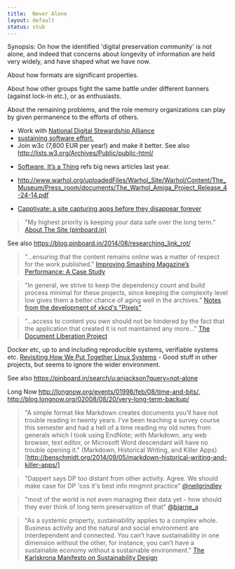 ```yaml
---
title:  Never Alone
layout: default
status: stub
---
```


Synopsis: On how the identified 'digital preservation community' is not alone, and indeed that concerns about longevity of information are held very widely, and have shaped what we have now.

About how formats are significant properties.

About how other groups fight the same battle under different banners (against lock-in etc.), or as enthusiasts.

About the remaining problems, and the role memory organizations can play by given permanence to the efforts of others.

 - Work with [National Digital Stewardship Alliance](http://www.digitalpreservation.gov/ndsa/)
 - [sustaining software effort.](http://www.software.ac.uk/SustainingSoftware.html)  
 - Join w3c (7,800 EUR per year!) and make it better. See also <http://lists.w3.org/Archives/Public/public-html/>

* [Software, It’s a Thing](https://medium.com/@mkirschenbaum/software-its-a-thing-a550448d0ed3) refs big news articles last year.
* http://www.warhol.org/uploadedFiles/Warhol_Site/Warhol/Content/The_Museum/Press_room/documents/The_Warhol_Amiga_Project_Release_4-24-14.pdf

* [Capptivate: a site capturing apps before they disappear forever][1]


> "My highest priority is keeping your data safe over the long term."
> [About The Site (pinboard.in)](https://pinboard.in/about/)

See also <https://blog.pinboard.in/2014/08/researching_link_rot/>

> "...ensuring that the content remains online was a matter of respect for the work published."
> [Improving Smashing Magazine’s Performance: A Case Study](http://www.smashingmagazine.com/2014/09/08/improving-smashing-magazine-performance-case-study/)

> "In general, we strive to keep the dependency count and build process minimal for these projects, since keeping the complexity level low gives them a better chance of aging well in the archives."
> [Notes from the development of xkcd's "Pixels"](http://chromakode.com/post/notes-on-xkcd-pixels)


> "...access to content you own should not be hindered by the fact that the application that created it is not maintained any more..."
> [The Document Liberation Project](http://www.documentliberation.org/)


Docker etc, up to and including reproducible systems, verifiable systems etc. [Revisiting How We Put Together Linux Systems](http://0pointer.net/blog/revisiting-how-we-put-together-linux-systems.html) - Good stuff in other projects, but seems to ignore the wider environment.

See also <https://pinboard.in/search/u:anjackson?query=not-alone>

Long Now <http://longnow.org/events/01998/feb/08/time-and-bits/>, <http://blog.longnow.org/02008/08/20/very-long-term-backup/>


> "A simple format like Markdown creates documents you’ll have not trouble reading in twenty years. I’ve been teaching a survey course this semester and had a hell of a time reading my old notes from generals which I took using EndNote; with Markdown, any web browser, text editor, or Microsoft Word descendant will have no trouble opening it."
> (Markdown, Historical Writing, and Killer Apps)[http://benschmidt.org/2014/09/05/markdown-historical-writing-and-killer-apps/]

> "Dappert says DP too distant from other activity. Agree. We should make case for DP 'cos it's best info mngmnt practice"
> [@neilgrindley](https://twitter.com/neilgrindley/status/508966283728404480)

> "most of the world is not even managing their data yet - how should they ever think of long term preservation of that"
> [@bjarne_a](https://twitter.com/bjarne_a/status/508958250965151744)

> "As a systemic property, sustainability applies to a complex whole. Business activity and the natural and social environment are interdependent and connected. You can’t have sustainability in one dimension without the other, for instance, you can’t have a sustainable economy without a sustainable environment."
> [The Karlskrona Manifesto on Sustainability Design](https://docs.google.com/document/d/1KwWS2A1kORF3jTfAx7nFaQxy2iUAP4mxdIXeOhEsoCI/edit)

[1]: http://arstechnica.com/gadgets/2013/07/capptivate-a-site-capturing-apps-before-they-disappear-forever/
[2]: http://www.guardian.co.uk/commentisfree/2013/jul/15/crux-nsa-collect-it-all